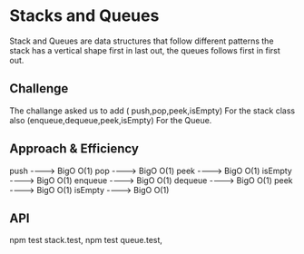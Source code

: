 # Stacks and Queues
Stack and Queues are data structures that follow different patterns 
the stack has a vertical shape first in last out, the queues follows first in first out.
## Challenge
The challange asked us to add ( push,pop,peek,isEmpty) For the stack class also (enqueue,dequeue,peek,isEmpty) For the Queue.

## Approach & Efficiency
push ----> BigO O(1) 
pop ----> BigO O(1) 
peek ----> BigO O(1) 
isEmpty ----> BigO O(1) 
enqueue ----> BigO O(1) 
dequeue ----> BigO O(1) 
peek ----> BigO O(1) 
isEmpty ----> BigO O(1) 

## API
npm test stack.test,
npm test queue.test,